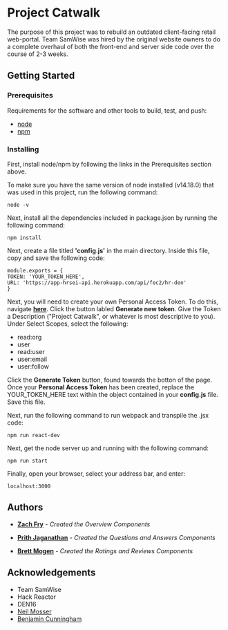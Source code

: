# Project Catwalk

The purpose of this project was to rebuild an outdated client-facing retail web-portal. Team SamWise was hired by the original website owners to do a complete overhaul of both the front-end and server side code over the course of 2-3 weeks.

## Getting Started
### Prerequisites

Requirements for the software and other tools to build, test, and push:
- [node](https://nodejs.org/en/)
- [npm](https://docs.npmjs.com/cli/v7/configuring-npm/install)

### Installing

First, install node/npm by following the links in the Prerequisites section above.

To make sure you have the same version of node installed (v14.18.0) that was used in this project, run the following command:

    node -v
    
Next, install all the dependencies included in package.json by running the following command:
    
    npm install
    
Next, create a file titled **'config.js'** in the main directory. Inside this file, copy and save the following code: 

    module.exports = {
    TOKEN: 'YOUR_TOKEN_HERE',
    URL: 'https://app-hrsei-api.herokuapp.com/api/fec2/hr-den'
    }
    
Next, you will need to create your own Personal Access Token. To do this, navigate [**here**](https://github.com/settings/tokens).
Click the button labled **Generate new token**.
Give the Token a Description ("Project Catwalk", or whatever is most descriptive to you).
Under Select Scopes, select the following:
- read:org
- user
- read:user
- user:email
- user:follow

Click the **Generate Token** button, found towards the botton of the page.
Once your **Personal Access Token** has been created, replace the YOUR_TOKEN_HERE text within the object contained in your **config.js** file.
Save this file.
    
Next, run the following command to run webpack and transpile the .jsx code:
    
    npm run react-dev
    
Next, get the node server up and running with the following command:
    
    npm run start
    
Finally, open your browser, select your address bar, and enter:
    
    localhost:3000
    
## Authors

- [**Zach Fry**](https://github.com/ZachFry98) - *Created the Overview Components*

- [**Prith Jaganathan**](https://github.com/prith98) - *Created the Questions and Answers Components*

- [**Brett Mogen**](https://github.com/BrettMogen) - *Created the Ratings and Reviews Components*

## Acknowledgements

- Team SamWise
- Hack Reactor
- DEN16
- [Neil Mosser](https://github.com/NeilMosser)
- [Benjamin Cunningham](https://github.com/my-name-is-ben)
